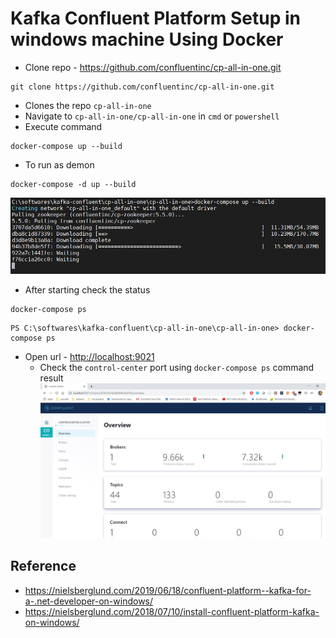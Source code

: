 # Kafka Confluent Platform Setup in windows machine Using Docker
* Clone repo - https://github.com/confluentinc/cp-all-in-one.git
```
git clone https://github.com/confluentinc/cp-all-in-one.git
```
* Clones the repo `cp-all-in-one`
* Navigate to `cp-all-in-one/cp-all-in-one` in `cmd` or `powershell`
* Execute command 
```
docker-compose up --build
```
* To run as demon
```
docker-compose -d up --build
```
![picture](images/kafka-confluent-platform-docker-compose-command-execution.jpg)
* After starting check the status
```
docker-compose ps
```
```
PS C:\softwares\kafka-confluent\cp-all-in-one\cp-all-in-one> docker-compose ps
```
* Open url - [http://localhost:9021](http://localhost:9021)
	* Check the `control-center` port using `docker-compose ps` command result
![picture](images/kafka-confluent-control-center.jpg)

## Reference
* https://nielsberglund.com/2019/06/18/confluent-platform--kafka-for-a-.net-developer-on-windows/
* https://nielsberglund.com/2018/07/10/install-confluent-platform-kafka-on-windows/